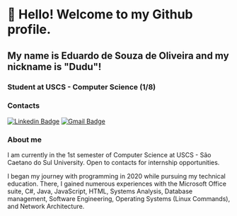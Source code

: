 # 👋 Hello! Welcome to my Github profile.
## My name is Eduardo de Souza de Oliveira and my nickname is "Dudu"!

### Student at USCS - Computer Science (1/8)
### Contacts
[![Linkedin Badge](https://img.shields.io/badge/-Eduardo%20Souza-986DFF?style=flat-square&logo=Linkedin&logoColor=white&link=https://www.linkedin.com/in/eduardosouzao)](https://www.linkedin.com/in/eduardosouzao) 
[![Gmail Badge](https://img.shields.io/badge/-eduardo.soliveira2505@gmail.com-986DFF?style=flat-square&logo=Gmail&logoColor=white&link=mailto:iuricold99@gmail.com)](mailto:eduardo.soliveira2505@gmail.com)
### About me
I am currently in the 1st semester of Computer Science at USCS - São Caetano do Sul University. Open to contacts for internship opportunities.

I began my journey with programming in 2020 while pursuing my technical education. There, I gained numerous experiences with the Microsoft Office suite, C#, Java, JavaScript, HTML, Systems Analysis, Database management, Software Engineering, Operating Systems (Linux Commands), and Network Architecture.


